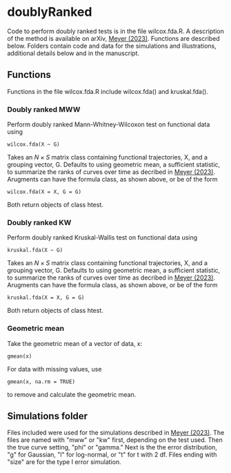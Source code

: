 # doublyRanked
 Code to perform doubly ranked tests is in the file wilcox.fda.R. A description of the method is available on arXiv, [Meyer (2023)](https://arxiv.org/abs/2306.14761). Functions are described below. Folders contain code and data for the simulations and illustrations, additional details below and in the manuscript.

## Functions
Functions in the file wilcox.fda.R include wilcox.fda() and kruskal.fda().

 ### Doubly ranked MWW
 Perform doubly ranked Mann-Whitney-Wilcoxon test on functional data using
```
wilcox.fda(X ~ G)
```
Takes an $N\times S$ matrix class containing functional trajectories, X, and a grouping vector, G. Defaults to using geometric mean, a sufficient statistic, to summarize the ranks of curves over time as decribed in [Meyer (2023)](https://arxiv.org/abs/2306.14761). Arugments can have the formula class, as shown above, or be of the form
```
wilcox.fda(X = X, G = G)
```
Both return objects of class htest.

 ### Doubly ranked KW
 Perform doubly ranked Kruskal-Wallis test on functional data using
```
kruskal.fda(X ~ G)
```
 Takes an $N\times S$ matrix class containing functional trajectories, X, and a grouping vector, G. Defaults to using geometric mean, a sufficient statistic, to summarize the ranks of curves over time as decribed in [Meyer (2023)](https://arxiv.org/abs/2306.14761). Arugments can have the formula class, as shown above, or be of the form
```
kruskal.fda(X = X, G = G)
```
Both return objects of class htest.

### Geometric mean
 Take the geometric mean of a vector of data, x:
```
gmean(x)
```
For data with missing values, use 
```
gmean(x, na.rm = TRUE)
```
to remove and calculate the geometric mean.

## Simulations folder
Files included were used for the simulations described in [Meyer (2023)](https://arxiv.org/abs/2306.14761). The files are named with "mww" or "kw" first, depending on the test used. Then the true curve setting, "phi" or "gamma." Next is the the error distribution, "g" for Gaussian, "l" for log-normal, or "t" for t with 2 df. Files ending with "size" are for the type I error simulation.
